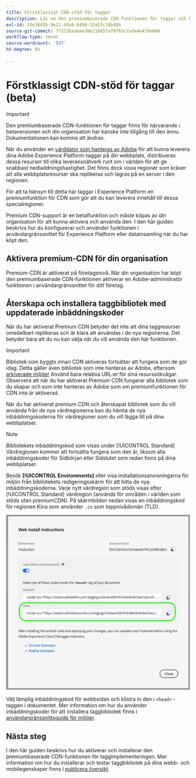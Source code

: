 ```yaml
---
title: Förstklassigt CDN-stöd för taggar
description: Läs om den premiumbaserade CDN-funktionen för taggar och hur den kan användas för att leverera innehåll i flera geografiska regioner.
exl-id: 33e36d3b-9e21-44a8-8498-32a5fc20b46b
source-git-commit: 77313baabee10e21845fa79763c7ade4e479e080
workflow-type: tm+mt
source-wordcount: '537'
ht-degree: 0%

---
```


# Förstklassigt CDN-stöd för taggar (beta)

>[!IMPORTANT]
>
>Den premiumbaserade CDN-funktionen för taggar finns för närvarande i betaversionen och din organisation har kanske inte tillgång till den ännu. Dokumentationen kan komma att ändras.

När du använder en [värddator som hanteras av Adobe](./hosts/managed-by-adobe-host.md) för att kunna leverera dina Adobe Experience Platform-taggar på din webbplats, distribueras dessa resurser till olika leveransnätverk runt om i världen för att ge snabbast nedladdningshastighet. Det finns dock vissa regioner som kräver att alla webbplatsresurser ska replikeras och lagras på en server i den regionen.

För att ta hänsyn till detta har taggar i Experience Platform en premiumfunktion för CDN som gör att du kan leverera innehåll till dessa specialregioner.

Premium CDN-support är en betalfunktion och måste köpas av din organisation för att kunna aktivera och använda den. I den här guiden beskrivs hur du konfigurerar och använder funktionen i användargränssnittet för Experience Platform eller datainsamling när du har köpt den.

## Aktivera premium-CDN för din organisation

Premium-CDN är aktiverat på företagsnivå. När din organisation har köpt den premiumbaserade CDN-funktionen aktiverar en Adobe-administratör funktionen i användargränssnittet för ditt företag.

## Återskapa och installera taggbibliotek med uppdaterade inbäddningskoder

När du har aktiverat Premium CDN betyder det inte att dina taggresurser omedelbart replikeras och är klara att användas i de nya regionerna. Det betyder bara att du nu kan välja när du vill använda den här funktionen.

>[!IMPORTANT]
>
>Bibliotek som byggts innan CDN aktiveras fortsätter att fungera som de gör idag. Detta gäller även bibliotek som inte hanteras av Adobe, eftersom [arkiverade miljöer](./environments.md#archive) Använd bara relativa URL:er för sina resurssökvägar. Observera att när du har aktiverat Premium CDN fungerar alla bibliotek som du skapar och som inte hanteras av Adobe som om premiumfunktionen för CDN inte är aktiverad.

När du har aktiverat premium CDN och återskapat bibliotek som du vill använda från de nya värdregionerna kan du hämta de nya inbäddningskoderna för värdregioner som du vill lägga till på dina webbplatser.

>[!NOTE]
>
>Bibliotekets inbäddningskod som visas under [!UICONTROL Standard] Värdregionen kommer att fortsätta fungera som den är, liksom alla inbäddningskoder för Sidbörjan eller Sidslutet som redan finns på dina webbplatser.

Besök **[!UICONTROL Environments]** eller visa installationsanvisningarna för miljön från bibliotekets redigeringsskärm för att hitta de nya inbäddningskoderna. Varje nytt värdregion som stöds visas efter [!UICONTROL Standard] värdregion (används för områden i världen som stöds utan premiumCDN). På skärmbilden nedan visas en inbäddningskod för regionen Kina som använder `.cn` som toppnivådomän (TLD).

![Bädda in kod för regionen Kina](../../images/ui/publishing/premium-cdn/embed-codes.png)

Välj lämplig inbäddningskod för webbsidan och klistra in den i `<head>` -taggen i dokumentet. Mer information om hur du använder inbäddningskoder för att installera taggbibliotek finns i [användargränssnittsguide för miljöer](./environments.md#installation).

## Nästa steg

I den här guiden beskrivs hur du aktiverar och installerar den premiumbaserade CDN-funktionen för taggimplementeringen. Mer information om hur du installerar och testar taggbibliotek på dina webb- och mobilegenskaper finns i [publicera översikt](./overview.md).
